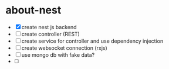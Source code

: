 # about-nest

- [x] create nest js backend
- [ ] create controller (REST)
- [ ] create service for controller and use dependency injection
- [ ] create websocket connection (rxjs)
- [ ] use mongo db with fake data?
- [ ]
